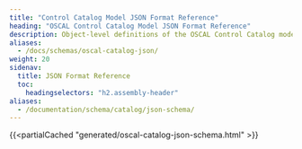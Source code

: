 ```yaml
---
title: "Control Catalog Model JSON Format Reference"
heading: "OSCAL Control Catalog Model JSON Format Reference"
description: Object-level definitions of the OSCAL Control Catalog model JSON format.
aliases:
  - /docs/schemas/oscal-catalog-json/
weight: 20
sidenav:
  title: JSON Format Reference
  toc:
    headingselectors: "h2.assembly-header"
aliases:
  - /documentation/schema/catalog/json-schema/
---
```


{{<partialCached "generated/oscal-catalog-json-schema.html" >}}
